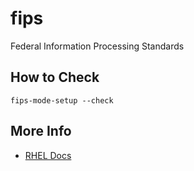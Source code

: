 # fips

Federal Information Processing Standards

## How to Check

`fips-mode-setup --check`

## More Info

- [RHEL Docs](https://docs.redhat.com/en/documentation/red_hat_enterprise_linux/8/html/security_hardening/switching-rhel-to-fips-mode_security-hardening)

